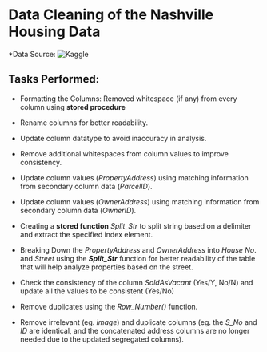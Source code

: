 # Data Cleaning of the Nashville Housing Data

*Data Source: ![Kaggle](https://www.kaggle.com/datasets/tmthyjames/nashville-housing-data?resource=download)

## Tasks Performed:

- Formatting the Columns: Removed whitespace (if any) from every column using **stored procedure**

- Rename columns for better readability.

- Update column datatype to avoid inaccuracy in analysis.

- Remove additional whitespaces from column values to improve consistency.

- Update column values (*PropertyAddress*) using matching information from secondary column data (*ParcelID*).

- Update column values (*OwnerAddress*) using matching information from secondary column data (*OwnerID*).

- Creating a **stored function** *Split_Str* to split string based on a delimiter and extract the specified index element.

- Breaking Down the *PropertyAddress* and *OwnerAddress* into *House No*. and *Street* using the ***Split_Str*** function for better readability of the table that will help analyze properties based on the street.

- Check the consistency of the column *SoldAsVacant* (Yes/Y, No/N) and update all the values to be consistent (Yes/No)

- Remove duplicates using the *Row_Number()* function.

- Remove irrelevant (eg. *image*) and duplicate columns (eg. the *S_No* and *ID* are identical, and the concatenated address columns are no longer needed due to the updated segregated columns). 
